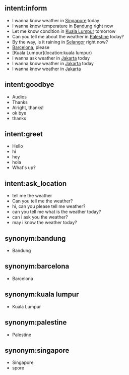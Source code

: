## intent:inform
- I wanna know weather in [Singapore](location:singapore) today
- I wanna know temperature in [Bandung](location:bandung) right now
- Let me know condition in [Kuala Lumpur](location) tomorrow
- Can you tell me about the weather in [Palestine](location:palestine) today?
- By the way, is it raining in [Selangor](location:selangor) right now?
- [Barcelona](location:barcelona), please
- [Kuala Lumpur](location:kuala lumpur)
- I wanna ask weather in [Jakarta](location:jakarta) today
- I wanna know weather in [Jakarta](location:jakarta) today
- I wanna know weather in [Jakarta](location:jakarta)

## intent:goodbye
- Audios
- Thanks
- Alright, thanks!
- ok bye
- thanks

## intent:greet
- Hello
- hi
- hey
- hola
- What's up?

## intent:ask_location
- tell me the weather
- Can you tell me the weather?
- hi, can you please tell me weather?
- can you tell me what is the weather today?
- can i ask you the weather?
- may i know the weather today?

## synonym:bandung
- Bandung

## synonym:barcelona
- Barcelona

## synonym:kuala lumpur
- Kuala Lumpur

## synonym:palestine
- Palestine

## synonym:singapore
- Singapore
- spore
